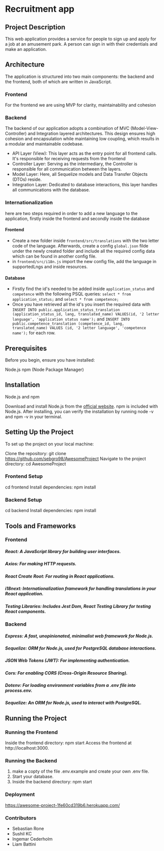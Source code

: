 # Recruitment app

## Project Description

This web application provides a service for people to sign up and apply for a job at an amusement park. A person can sign in with their credentials and make an application.

## Architecture
The application is structured into two main components: the backend and the frontend, both of which are written in JavaScript.
### Frontend
For the frontend we are using MVP for clarity, maintainability and cohesion

### Backend
The backend of our application adopts a combination of MVC (Model-View-Controller) and Integration layered architectures. This design ensures high cohesion and encapsulation while maintaining low coupling, which results in a modular and maintainable codebase.

* API Layer (View): This layer acts as the entry point for all frontend calls. It's responsible for receiving requests from the frontend
* Controller Layer: Serving as the intermediary, the Controller is responsible for all communication between the layers.
* Model Layer: Here, all Sequelize models and Data Transfer Objects (DTOs) reside.
* Integration Layer: Dedicated to database interactions, this layer handles all communications with the database.

### Internationalization
here are two steps required in order to add a new language to the application, firstly inside the frontend and secondly inside the database

#### Frontend
* Create a new folder inside `frontend/src/translations` with the two letter code of the language. Afterwards, create a config `global.json` filde under the newly created folder and include all the required config data which can be found in another config file.
* in `frontend/src/i18n.js` import the new config file, add the language in supportedLngs and inside resources.

#### Database
* Firstly find the id's needed to be added inside `application_status` and `competence` with the following PSQL queries: `select * from application_status;` and `select * from competence;`
* Once you have retrieved all the id's you insert the required data with `INSERT INTO public.application_status_translation (application_status_id, lang, translated_name) VALUES(id, '2 letter language', 'application status name');` and `INSERT INTO public.competence_translation (competence_id, lang, translated_name) VALUES (id, '2 letter language', 'competence name');` for each row. 

## Prerequisites
Before you begin, ensure you have installed:

Node.js
npm (Node Package Manager)

## Installation
Node.js and npm

Download and install Node.js from the [official website](https://nodejs.org/en).
npm is included with Node.js. After installing, you can verify the installation by running node -v and npm -v in your terminal.

## Setting Up the Project
To set up the project on your local machine:

Clone the repository: git clone https://github.com/sebgro98/AwesomeProject
Navigate to the project directory: cd AwesomeProject

### Frontend Setup
cd frontend
Install dependencies: npm install

### Backend Setup
cd backend
Install dependencies: npm install

## Tools and Frameworks

### Frontend
##### React: A JavaScript library for building user interfaces.
##### Axios: For making HTTP requests.
##### React Create Root: For routing in React applications.
##### i18next: Internationalization framework for handling translations in your React application.
##### Testing Libraries: Includes Jest Dom, React Testing Library for testing React components.



### Backend
##### Express: A fast, unopinionated, minimalist web framework for Node.js.
##### Sequelize: ORM for Node.js, used for PostgreSQL database interactions.
##### JSON Web Tokens (JWT): For implementing authentication.
##### Cors: For enabling CORS (Cross-Origin Resource Sharing).
##### Dotenv: For loading environment variables from a .env file into process.env.
##### Sequelize: An ORM for Node.js, used to interact with PostgreSQL.

## Running the Project

### Running the Frontend
Inside the frontend directory: npm start
Access the frontend at http://localhost:3000.

### Running the Backend
1. make a copty of the file .env.example and create your own .env file.
2. Start your database.
3. Inside the backend directory: npm start

### Deployment
https://awesome-project-1fe60cd319b6.herokuapp.com/

### Contributors
* Sebastian Rone
* Sushil KC
* Ingemar Cederholm
* Liam Battini
